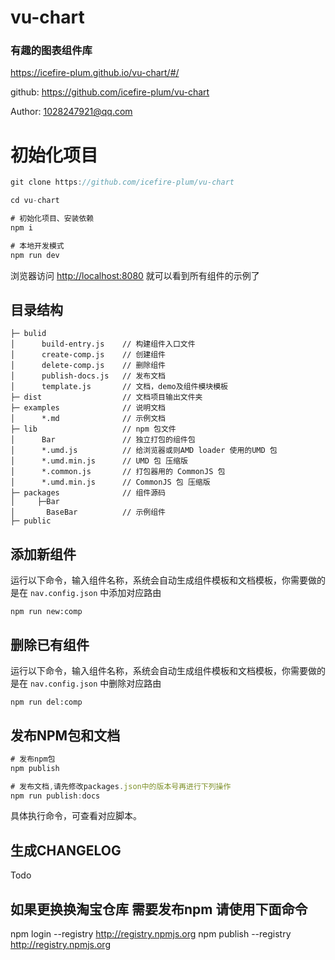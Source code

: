 # vu-chart
### 有趣的图表组件库
https://icefire-plum.github.io/vu-chart/#/

github: https://github.com/icefire-plum/vu-chart 

Author: 1028247921@qq.com

# 初始化项目

```js
git clone https://github.com/icefire-plum/vu-chart

cd vu-chart

# 初始化项目、安装依赖
npm i

# 本地开发模式
npm run dev

```

浏览器访问 [http://localhost:8080](http://localhost:8080) 就可以看到所有组件的示例了

## 目录结构
```
├─ bulid
│      build-entry.js    // 构建组件入口文件
│      create-comp.js    // 创建组件
│      delete-comp.js    // 删除组件
│      publish-docs.js   // 发布文档
│      template.js       // 文档，demo及组件模块模板
├─ dist                  // 文档项目输出文件夹
├─ examples              // 说明文档
│      *.md              // 示例文档
├─ lib                   // npm 包文件
│      Bar               // 独立打包的组件包
│      *.umd.js          // 给浏览器或则AMD loader 使用的UMD 包
│      *.umd.min.js      // UMD 包 压缩版
│      *.common.js       // 打包器用的 CommonJS 包
│      *.umd.min.js      // CommonJS 包 压缩版
├─ packages              // 组件源码
│     ├─Bar  
│       BaseBar          // 示例组件       
├─ public
```

## 添加新组件
运行以下命令，输入组件名称，系统会自动生成组件模板和文档模板，你需要做的是在 `nav.config.json` 中添加对应路由
```
npm run new:comp
```

## 删除已有组件
运行以下命令，输入组件名称，系统会自动生成组件模板和文档模板，你需要做的是在 `nav.config.json` 中删除对应路由
```
npm run del:comp
```


## 发布NPM包和文档
```js
# 发布npm包
npm publish

# 发布文档,请先修改packages.json中的版本号再进行下列操作
npm run publish:docs
```
具体执行命令，可查看对应脚本。

## 生成CHANGELOG
Todo




## 如果更换换淘宝仓库 需要发布npm 请使用下面命令
npm login --registry http://registry.npmjs.org
npm publish --registry http://registry.npmjs.org

